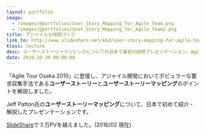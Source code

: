 ```yaml
---
layout: portfolio
image: 
  - /images/@portfolios/User_Story_Mapping_for_Agile_Team.png
  - /images/@portfolios/User_Story_Mapping_for_Agile_Team2.png
title: アジャイルな地図づくり
link_to: http://www.slideshare.net/kkd/user-story-mapping-for-agile-team
klass: lecture
desc: ユーザーストーリーマッピングについての日本で最初の説明プレゼンテーション。Agile Tour Osaka 2010にて発表。
date: 2010-10-30 00:00:00
---
```


「Agile Tour Osaka 2010」に登壇し、アジャイル開発においてポピュラーな要求収集手法である**ユーザーストーリー**と**ユーザーストーリーマッピング**のポイントを解説しました。

Jeff Patton氏の**ユーザーストーリーマッピング**について、日本で初めて紹介・解説したプレゼンテーションです。

[SlideShare](http://www.slideshare.com/)で３万PVを越えました。(2016/02 現在)